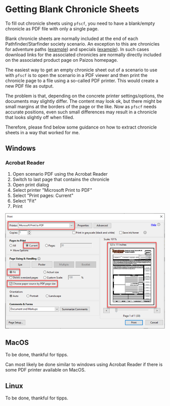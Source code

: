 # Getting Blank Chronicle Sheets

To fill out chronicle sheets using `pfscf`, you need to have a blank/empty chronicle as PDF file with only a single page.

Blank chronicle sheets are normally included at the end of each Pathfinder/Starfinder society scenario. An exception to this are chronicles for adventure paths ([example](https://paizo.com/store/pathfinder/adventures/adventurePath/ageOfAshes)) and specials ([example](https://paizo.com/products/btq023hy/discuss?Pathfinder-Adventure-Little-Trouble-in-Big-Absalom)). In such cases download links for the associated chronicles are normally directly included on the associated product page on Paizos homepage.

The easiest way to get an empty chronicle sheet out of a scenario to use with `pfscf` is to open the scenario in a PDF viewer and then print the chronicle page to a file using a so-called PDF printer. This would create a new PDF file as output.

The problem is that, depending on the concrete printer settings/options, the documents may slightly differ. The content may look ok, but there might be small margins at the borders of the page or the like. Now as `pfscf` needs accurate positions, even such small differences may result in a chronicle that looks slightly off when filled.

Therefore, please find below some guidance on how to extract chronicle sheets in a way that worked for me.

## Windows

### Acrobat Reader

1. Open scenario PDF using the Acrobat Reader
2. Switch to last page that contains the chronicle
3. Open print dialog
4. Select printer "Microsoft Print to PDF"
5. Select "Print pages: Current"
6. Select "Fit"
7. Print

![Sheet extraction using Adobe Acrobat on Windows](assets/images/extract_chronicle_windows_acrobat.png)

## MacOS

To be done, thankful for tipps.

Can most likely be done similar to windows using Acrobat Reader if there is some PDF printer available on MacOS.

## Linux

To be done, thankful for tipps.

